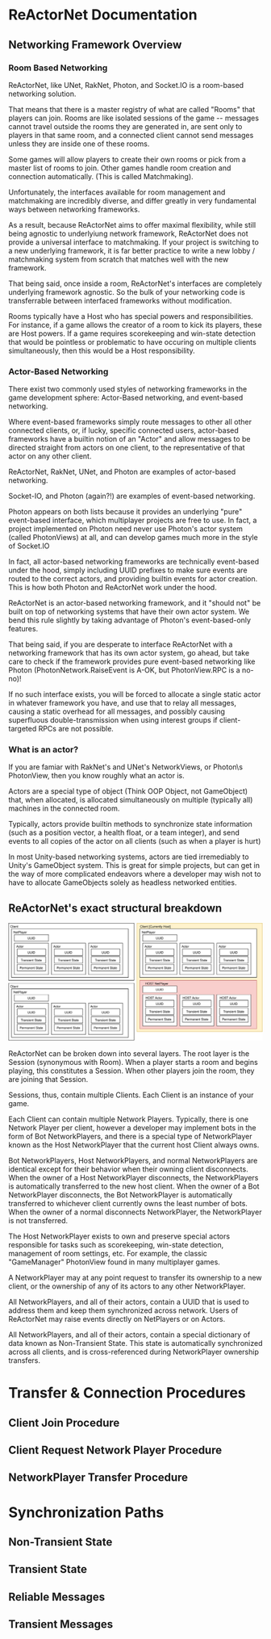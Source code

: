 # ReActorNet Documentation

## Networking Framework Overview

### Room Based Networking

ReActorNet, like UNet, RakNet, Photon, and Socket.IO is a room-based networking solution.

That means that there is a master registry of what are called "Rooms" that players can join. Rooms are like isolated sessions of the game -- messages cannot travel outside the rooms they are generated in, are sent only to players in that same room, and a connected client cannot send messages unless they are inside one of these rooms.

Some games will allow players to create their own rooms or pick from a master list of rooms to join. Other games handle room creation and connection automatically. (This is called Matchmaking).

Unfortunately, the interfaces available for room management and matchmaking are incredibly diverse, and differ greatly in very fundamental ways between networking frameworks.

As a result, because ReActorNet aims to offer maximal flexibility, while still being agnostic to underlyiung network framework, ReActorNet does not provide a universal interface to matchmaking. If your project is switching to a new underlying framework, it is far better practice to write a new lobby / matchmaking system from scratch that matches well with the new framework.

That being said, once inside a room, ReActorNet\'s interfaces are completely underlying framework agnostic. So the bulk of your networking code is transferrable between interfaced frameworks without modification.

Rooms typically have a Host who has special powers and responsibilities. For instance, if a game allows the creator of a room to kick its players, these are Host powers. If a game requires scorekeeping and win-state detection that would be pointless or problematic to have occuring on multiple clients simultaneously, then this would be a Host responsibility.

### Actor-Based Networking

There exist two commonly used styles of networking frameworks in the game development sphere: Actor-Based networking, and event-based networking.

Where event-based frameworks simply route messages to other all other connected clients, or, if lucky, specific connected users, actor-based frameworks have a builtin notion of an "Actor" and allow messages to be directed straight from actors on one client, to the representative of that actor on any other client.


ReActorNet, RakNet, UNet, and Photon are examples of actor-based networking.

Socket-IO, and Photon (again?!) are examples of event-based networking.

Photon appears on both lists because it provides an underlying "pure" event-based interface, which multiplayer projects are free to use. In fact, a project implemented on Photon need never use Photon's actor system (called PhotonViews) at all, and can develop games much more in the style of Socket.IO

In fact, all actor-based networking frameworks are technically event-based under the hood, simply including UUID prefixes to make sure events are routed to the correct actors, and providing builtin events for actor creation. This is how both Photon and ReActorNet work under the hood.

ReActorNet is an actor-based networking framework, and it "should not" be built on top of networking systems that have their own actor system. We bend this rule slightly by taking advantage of Photon\'s event-based-only features.

That being said, if you are desperate to interface ReActorNet with a networking framework that has its own actor system, go ahead, but take care to check if the framework provides pure event-based networking like Photon (PhotonNetwork.RaiseEvent is A-OK, but PhotonView.RPC is a no-no)!

If no such interface exists, you will be forced to allocate a single static actor in whatever framework you have, and use that to relay all messages, causing a static overhead for all messages, and possibly causing superfluous double-transmission when using interest groups if client-targeted RPCs are not possible.

### What is an actor?

If you are famiar with RakNet\'s and UNet\'s NetworkViews, or Photon\s PhotonView, then you know roughly what an actor is.

Actors are a special type of object (Think OOP Object, not GameObject) that, when allocated, is allocated simultaneously on multiple (typically all) machines in the connected room.

Typically, actors provide builtin methods to synchronize state information (such as a position vector, a health float, or a team integer), and send events to all copies of the actor on all clients (such as when a player is hurt)

In most Unity-based networking systems, actors are tied irremediably to Unity's GameObject system. This is great for simple projects, but can get in the way of more complicated endeavors where a developer may wish not to have to allocate GameObjects solely as headless networked entities.

## ReActorNet\'s exact structural breakdown
![Top Level Diagram](TopLevelDiagram.svg)

ReActorNet can be broken down into several layers. The root layer is the Session (synonymous with Room). When a player starts a room and begins playing, this constitutes a Session. When other players join the room, they are joining that Session.

Sessions, thus, contain multiple Clients. Each Client is an instance of your game.

Each Client can contain multiple Network Players. Typically, there is one Network Player per client, however a developer may implement bots in the form of Bot NetworkPlayers, and there is a special type of NetworkPlayer known as the Host NetworkPlayer that the current host Client always owns.

Bot NetworkPlayers, Host NetworkPlayers, and normal NetworkPlayers are identical except for their behavior when their owning client disconnects. When the owner of a Host NetworkPlayer disconnects, the NetworkPlayers is automatically transferred to the new host client. When the owner of a Bot NetworkPlayer disconnects, the Bot NetworkPlayer is automatically transferred to whichever client currently owns the least number of bots. When the owner of a normal disconnects NetworkPlayer, the NetworkPlayer is not transferred.

The Host NetworkPlayer exists to own and preserve special actors responsible for tasks such as scorekeeping, win-state detection, management of room settings, etc. For example, the classic "GameManager" PhotonView found in many multiplayer games.

A NetworkPlayer may at any point request to transfer its ownership to a new client, or the ownership of any of its actors to any other NetworkPlayer.

All NetworkPlayers, and all of their actors, contain a UUID that is used to address them and keep them synchronized across network. Users of ReActorNet may raise events directly on NetPlayers or on Actors.

All NetworkPlayers, and all of their actors, contain a special dictionary of data known as Non-Transient State. This state is automatically synchronized across all clients, and is cross-referenced during NetworkPlayer ownership transfers.

# Transfer & Connection Procedures

## Client Join Procedure

## Client Request Network Player Procedure

## NetworkPlayer Transfer Procedure

# Synchronization Paths

## Non-Transient State

## Transient State

## Reliable Messages

## Transient Messages